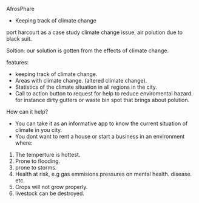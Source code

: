 AfrosPhare

- Keeping track of climate change

port harcourt as a case study 
climate change issue, air polution due to black suit.

Soltion: our solution is gotten from the effects of climate change.

features: 
- keeping track of climate change. 
- Areas with climate change. (altered climate change).
- Statistics of the climate situation in all regions in the city. 
- Call to action button to request for help to reduce enviromental hazard. 
  for instance dirty gutters or waste bin spot that brings about polution.

How can it help?

- You can take it as an informative app to know the current situation of climate in you city.
- You dont want to rent a house or start a business in an environment where:
 1. The temperture is hottest.
 2. Prone to flooding.
 3. prone to storms.
 4. Health at risk, e.g gas emmisions.pressures on mental health. disease. etc.
 5. Crops will not grow properly.
 6. livestock can be destroyed.

